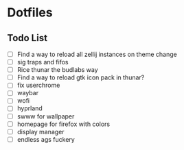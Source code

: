 # Dotfiles

## Todo List

- [ ] Find a way to reload all zellij instances on theme change
- [ ] sig traps and fifos
- [ ] Rice thunar the budlabs way
- [ ] Find a way to reload gtk icon pack in thunar?
- [ ] fix userchrome
- [ ] waybar
- [ ] wofi
- [ ] hyprland
- [ ] swww for wallpaper
- [ ] homepage for firefox with colors
- [ ] display manager
- [ ] endless ags fuckery
